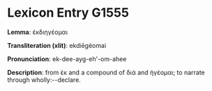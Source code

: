 # Lexicon Entry G1555

**Lemma**: ἐκδιηγέομαι

**Transliteration (xlit)**: ekdiēgéomai

**Pronunciation**: ek-dee-ayg-eh'-om-ahee

**Description**:
from ἐκ and a compound of διά and ἡγέομαι; to narrate through wholly:--declare.
